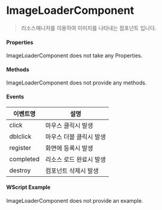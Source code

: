 # ImageLoaderComponent
> 리소스매니저를 이용하여 이미지를 나타내는 컴포넌트 입니다.

#### Properties

ImageLoaderComponent does not take any Properties.

#### Methods

ImageLoaderComponent does not provide any methods.

#### Events
|이벤트명|설명|
|---|---|
|click|마우스 클릭시 발생|
|dblclick|마우스 더블 클릭시 발생|
|register|화면에 등록시 발생|
|completed|리소스 로드 완료시 발생|
|destroy|컴포넌트 삭제시 발생|

#### WScript Example

ImageLoaderComponent does not provide an example.